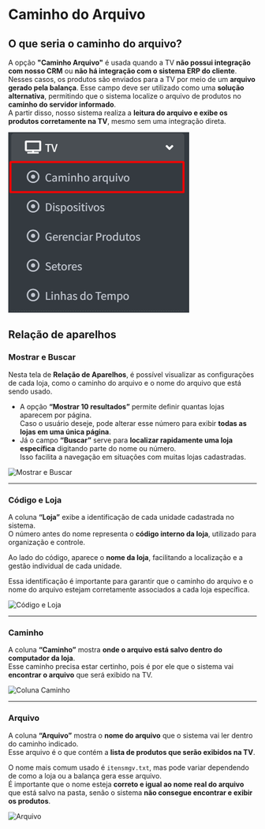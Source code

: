 # Caminho do Arquivo

## O que seria o caminho do arquivo?

A opção **"Caminho Arquivo"** é usada quando a TV **não possui integração com nosso CRM** ou **não há integração com o sistema ERP do cliente**.  
Nesses casos, os produtos são enviados para a TV por meio de um **arquivo gerado pela balança**.
Esse campo deve ser utilizado como uma **solução alternativa**, permitindo que o sistema localize o arquivo de produtos no **caminho do servidor informado**.  
A partir disso, nosso sistema realiza a **leitura do arquivo e exibe os produtos corretamente na TV**, mesmo sem uma integração direta.

![Imagem de exemplo](imagem1.png)

## Relação de aparelhos

### Mostrar e Buscar

Nesta tela de **Relação de Aparelhos**, é possível visualizar as configurações de cada loja, como o caminho do arquivo e o nome do arquivo que está sendo usado.

- A opção **“Mostrar 10 resultados”** permite definir quantas lojas aparecem por página.  
  Caso o usuário deseje, pode alterar esse número para exibir **todas as lojas em uma única página**.
- Já o campo **“Buscar”** serve para **localizar rapidamente uma loja específica** digitando parte do nome ou número.  
  Isso facilita a navegação em situações com muitas lojas cadastradas.

![Mostrar e Buscar](../imagens/relacao-de-aparelhos-tv-caminho-do-arquivo.png)

---

### Código e Loja

A coluna **“Loja”** exibe a identificação de cada unidade cadastrada no sistema.  
O número antes do nome representa o **código interno da loja**, utilizado para organização e controle.

Ao lado do código, aparece o **nome da loja**, facilitando a localização e a gestão individual de cada unidade.

Essa identificação é importante para garantir que o caminho do arquivo e o nome do arquivo estejam corretamente associados a cada loja específica.

![Código e Loja](../imagens/codigo-e-loja-relacao-de-aparelhos-tv.png)

---

### Caminho

A coluna **“Caminho”** mostra **onde o arquivo está salvo dentro do computador da loja**.  
Esse caminho precisa estar certinho, pois é por ele que o sistema vai **encontrar o arquivo** que será exibido na TV.

![Coluna Caminho](../imagens/coluna-caminho-relacao-de-aparelhos-tv.png)

---

### Arquivo

A coluna **“Arquivo”** mostra o **nome do arquivo** que o sistema vai ler dentro do caminho indicado.  
Esse arquivo é o que contém a **lista de produtos que serão exibidos na TV**.

O nome mais comum usado é `itensmgv.txt`, mas pode variar dependendo de como a loja ou a balança gera esse arquivo.  
É importante que o nome esteja **correto e igual ao nome real do arquivo** que está salvo na pasta, senão o sistema **não consegue encontrar e exibir os produtos**.

![Arquivo](../imagens/arquivo-relacao-de-aparelhos-tv.png)
